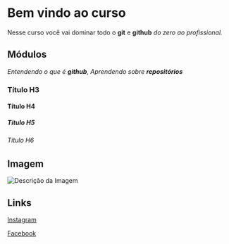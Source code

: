# Bem vindo ao curso

Nesse curso você vai dominar todo o **git** e **github** _do zero ao profissional._

## Módulos

_Entendendo o que é **github**, Aprendendo sobre **repositórios**_

### Título H3

#### Título H4

##### Título H5

###### Título H6

## Imagem

![Descrição da Imagem](https://logos-world.net/wp-content/uploads/2020/11/GitHub-Emblem.png)

## Links

[Instagram](https://www.instagram.com)

[Facebook](https://www.facebook.com)
